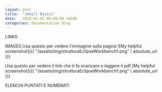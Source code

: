 ```yaml
---
layout: post
title:  "Jekyll Basics"
date:   2018-01-02 00:00:00 +0100
categories: documentation blog
---
```


LINKS


IMAGES
Usa questo per vedere l'immagine sulla pagina
![My helpful screenshot]({{ "/assets/img/strutturaEclipseWorkbench1.png" | absolute_url }})

Usa questo per vedere il link che ti fa scaricare o leggere il pdf
[My helpful screenshot]({{ "/assets/img/strutturaEclipseWorkbench1.png" | absolute_url }})


ELENCHI PUNTATI E NUMERATI
